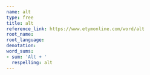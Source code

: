 ```yaml
---
name: alt
type: free
title: alt
reference_link: https://www.etymonline.com/word/alt
root_name: 
root_language: 
denotation: 
word_sums:
- sum: 'Alt + '
  respelling: alt
---
```

